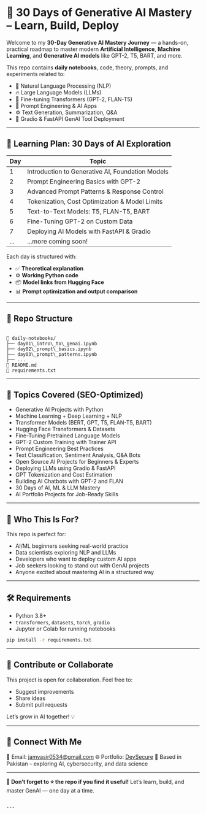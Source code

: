 
# 🧠 30 Days of Generative AI Mastery – Learn, Build, Deploy

Welcome to my **30-Day Generative AI Mastery Journey** — a hands-on, practical roadmap to master modern **Artificial Intelligence**, **Machine Learning**, and **Generative AI models** like GPT-2, T5, BART, and more.

This repo contains **daily notebooks**, code, theory, prompts, and experiments related to:
- 🧠 Natural Language Processing (NLP)
- 🔥 Large Language Models (LLMs)
- 🧪 Fine-tuning Transformers (GPT-2, FLAN-T5)
- 🎨 Prompt Engineering & AI Apps
- ⚙️ Text Generation, Summarization, Q&A
- 🚀 Gradio & FastAPI GenAI Tool Deployment

---

## 📅 Learning Plan: 30 Days of AI Exploration

| Day | Topic |
|-----|-------|
| 1 | Introduction to Generative AI, Foundation Models |
| 2 | Prompt Engineering Basics with GPT-2 |
| 3 | Advanced Prompt Patterns & Response Control |
| 4 | Tokenization, Cost Optimization & Model Limits |
| 5 | Text-to-Text Models: T5, FLAN-T5, BART |
| 6 | Fine-Tuning GPT-2 on Custom Data |
| 7 | Deploying AI Models with FastAPI & Gradio |
| ... | ...more coming soon! |

Each day is structured with:
- ✅ **Theoretical explanation**
- ⚙️ **Working Python code**
- 📦 **Model links from Hugging Face**
- 📊 **Prompt optimization and output comparison**

---

## 📂 Repo Structure

```

📁 daily-notebooks/
├── day01\_intro\_to\_genai.ipynb
├── day02\_prompt\_basics.ipynb
├── day03\_prompt\_patterns.ipynb
├── ...
📄 README.md
📄 requirements.txt

````

---

## 📌 Topics Covered (SEO-Optimized)

- Generative AI Projects with Python  
- Machine Learning + Deep Learning + NLP  
- Transformer Models (BERT, GPT, T5, FLAN-T5, BART)  
- Hugging Face Transformers & Datasets  
- Fine-Tuning Pretrained Language Models  
- GPT-2 Custom Training with Trainer API  
- Prompt Engineering Best Practices  
- Text Classification, Sentiment Analysis, Q&A Bots  
- Open Source AI Projects for Beginners & Experts  
- Deploying LLMs using Gradio & FastAPI  
- GPT Tokenization and Cost Estimation  
- Building AI Chatbots with GPT-2 and FLAN  
- 30 Days of AI, ML & LLM Mastery  
- AI Portfolio Projects for Job-Ready Skills

---

## 🚀 Who This Is For?

This repo is perfect for:
- AI/ML beginners seeking real-world practice  
- Data scientists exploring NLP and LLMs  
- Developers who want to deploy custom AI apps  
- Job seekers looking to stand out with GenAI projects  
- Anyone excited about mastering AI in a structured way

---

## 🛠️ Requirements

- Python 3.8+
- `transformers`, `datasets`, `torch`, `gradio`
- Jupyter or Colab for running notebooks

```bash
pip install -r requirements.txt
````

---

## 🤝 Contribute or Collaborate

This project is open for collaboration. Feel free to:

* Suggest improvements
* Share ideas
* Submit pull requests

Let’s grow in AI together! 💡

---

## 🔗 Connect With Me

📧 Email: [jamyasir0534@gmail.com](mailto:jamyasir0534@gmail.com)
🌐 Portfolio: [DevSecure](https://devsecure.netlify.app)
📍 Based in Pakistan – exploring AI, cybersecurity, and data science

---

**📌 Don’t forget to ⭐️ the repo if you find it useful!**
Let’s learn, build, and master GenAI — one day at a time.

```

---
